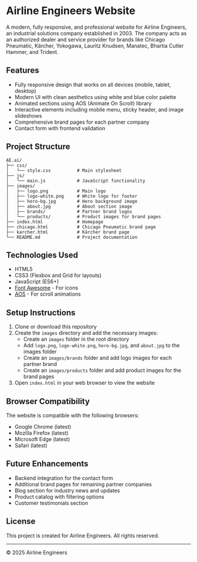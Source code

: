 # Airline Engineers Website

A modern, fully responsive, and professional website for Airline Engineers, an industrial solutions company established in 2003. The company acts as an authorized dealer and service provider for brands like Chicago Pneumatic, Kärcher, Yokogawa, Lauritz Knudsen, Manatec, Bhartia Cutler Hammer, and Trident.

## Features

- Fully responsive design that works on all devices (mobile, tablet, desktop)
- Modern UI with clean aesthetics using white and blue color palette
- Animated sections using AOS (Animate On Scroll) library
- Interactive elements including mobile menu, sticky header, and image slideshows
- Comprehensive brand pages for each partner company
- Contact form with frontend validation

## Project Structure

```
AE.ai/
├── css/
│   └── style.css          # Main stylesheet
├── js/
│   └── main.js            # JavaScript functionality
├── images/
│   ├── logo.png           # Main logo
│   ├── logo-white.png     # White logo for footer
│   ├── hero-bg.jpg        # Hero background image
│   ├── about.jpg          # About section image
│   ├── brands/            # Partner brand logos
│   └── products/          # Product images for brand pages
├── index.html             # Homepage
├── chicago.html           # Chicago Pneumatic brand page
├── karcher.html           # Kärcher brand page
└── README.md              # Project documentation
```

## Technologies Used

- HTML5
- CSS3 (Flexbox and Grid for layouts)
- JavaScript (ES6+)
- [Font Awesome](https://fontawesome.com/) - For icons
- [AOS](https://michalsnik.github.io/aos/) - For scroll animations

## Setup Instructions

1. Clone or download this repository
2. Create the `images` directory and add the necessary images:
   - Create an `images` folder in the root directory
   - Add `logo.png`, `logo-white.png`, `hero-bg.jpg`, and `about.jpg` to the images folder
   - Create an `images/brands` folder and add logo images for each partner brand
   - Create an `images/products` folder and add product images for the brand pages
3. Open `index.html` in your web browser to view the website

## Browser Compatibility

The website is compatible with the following browsers:
- Google Chrome (latest)
- Mozilla Firefox (latest)
- Microsoft Edge (latest)
- Safari (latest)

## Future Enhancements

- Backend integration for the contact form
- Additional brand pages for remaining partner companies
- Blog section for industry news and updates
- Product catalog with filtering options
- Customer testimonials section

## License

This project is created for Airline Engineers. All rights reserved.

---

© 2025 Airline Engineers